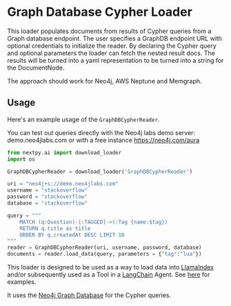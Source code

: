 # Graph Database Cypher Loader

This loader populates documents from results of Cypher queries from a Graph database endpoint.
The user specifies a GraphDB endpoint URL with optional credentials to initialize the reader.
By declaring the Cypher query and optional parameters the loader can fetch the nested result docs.
The results will be turned into a yaml representation to be turned into a string for the DocumentNode.

The approach should work for Neo4j, AWS Neptune and Memgraph.

## Usage

Here's an example usage of the `GraphDBCypherReader`.

You can test out queries directly with the Neo4j labs demo server: demo.neo4jlabs.com or with a free instance https://neo4j.com/aura

```python
from nextpy.ai import download_loader
import os

GraphDBCypherReader = download_loader('GraphDBCypherReader')

uri = "neo4j+s://demo.neo4jlabs.com"
username = "stackoverflow"
password = "stackoverflow"
database = "stackoverflow"

query = """
    MATCH (q:Question)-[:TAGGED]->(:Tag {name:$tag})
    RETURN q.title as title
    ORDER BY q.createdAt DESC LIMIT 10
"""
reader = GraphDBCypherReader(uri, username, password, database)
documents = reader.load_data(query, parameters = {"tag":"lua"})
```

This loader is designed to be used as a way to load data into [LlamaIndex](https://github.com/jerryjliu/gpt_index/tree/main/gpt_index)
and/or subsequently used as a Tool in a [LangChain](https://github.com/hwchase17/langchain) Agent.
See [here](https://github.com/emptycrown/llama-hub/tree/main) for examples.

It uses the [Neo4j Graph Database](https://neo4j.com/developer) for the Cypher queries.
